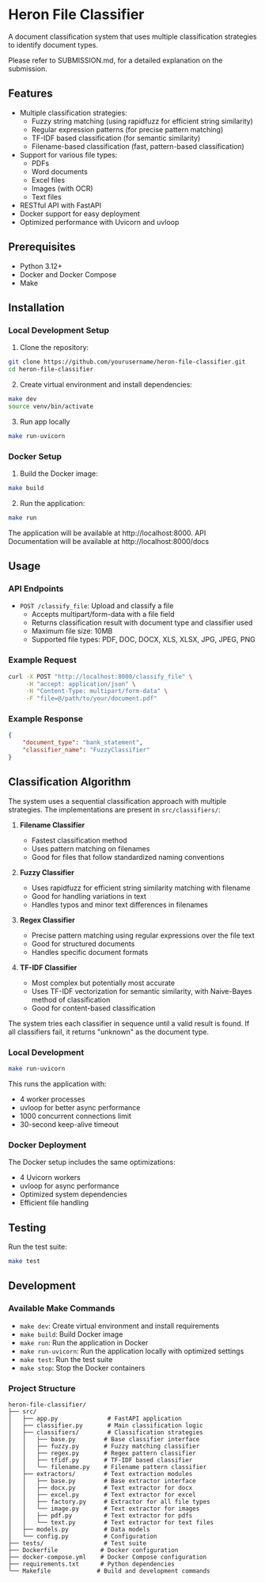 # Heron File Classifier

A document classification system that uses multiple classification strategies to identify document types.

Please refer to SUBMISSION.md, for a detailed explanation on the submission.

## Features

- Multiple classification strategies:
  - Fuzzy string matching (using rapidfuzz for efficient string similarity)
  - Regular expression patterns (for precise pattern matching)
  - TF-IDF based classification (for semantic similarity)
  - Filename-based classification (fast, pattern-based classification)
- Support for various file types:
  - PDFs
  - Word documents
  - Excel files
  - Images (with OCR)
  - Text files
- RESTful API with FastAPI
- Docker support for easy deployment
- Optimized performance with Uvicorn and uvloop

## Prerequisites

- Python 3.12+
- Docker and Docker Compose
- Make

## Installation

### Local Development Setup

1. Clone the repository:
```bash
git clone https://github.com/yourusername/heron-file-classifier.git
cd heron-file-classifier
```

2. Create virtual environment and install dependencies:
```bash
make dev
source venv/bin/activate
```

3. Run app locally
```bash
make run-uvicorn
```

### Docker Setup

1. Build the Docker image:
```bash
make build
```

2. Run the application:
```bash
make run
```

The application will be available at http://localhost:8000. API Documentation will be available at http://localhost:8000/docs

## Usage

### API Endpoints

- `POST /classify_file`: Upload and classify a file
  - Accepts multipart/form-data with a file field
  - Returns classification result with document type and classifier used
  - Maximum file size: 10MB
  - Supported file types: PDF, DOC, DOCX, XLS, XLSX, JPG, JPEG, PNG

### Example Request

```bash
curl -X POST "http://localhost:8000/classify_file" \
     -H "accept: application/json" \
     -H "Content-Type: multipart/form-data" \
     -F "file=@/path/to/your/document.pdf"
```

### Example Response

```json
{
    "document_type": "bank_statement",
    "classifier_name": "FuzzyClassifier"
}
```

## Classification Algorithm

The system uses a sequential classification approach with multiple strategies. The implementations are present in `src/classifiers/`:

1. **Filename Classifier**
   - Fastest classification method
   - Uses pattern matching on filenames
   - Good for files that follow standardized naming conventions

2. **Fuzzy Classifier**
   - Uses rapidfuzz for efficient string similarity matching with filename
   - Good for handling variations in text
   - Handles typos and minor text differences in filenames

3. **Regex Classifier**
   - Precise pattern matching using regular expressions over the file text
   - Good for structured documents
   - Handles specific document formats

4. **TF-IDF Classifier**
   - Most complex but potentially most accurate
   - Uses TF-IDF vectorization for semantic similarity, with Naive-Bayes method of classification
   - Good for content-based classification

The system tries each classifier in sequence until a valid result is found. If all classifiers fail, it returns "unknown" as the document type.

### Local Development
```bash
make run-uvicorn
```
This runs the application with:
- 4 worker processes
- uvloop for better async performance
- 1000 concurrent connections limit
- 30-second keep-alive timeout

### Docker Deployment
The Docker setup includes the same optimizations:
- 4 Uvicorn workers
- uvloop for async performance
- Optimized system dependencies
- Efficient file handling

## Testing

Run the test suite:
```bash
make test
```

## Development

### Available Make Commands

- `make dev`: Create virtual environment and install requirements
- `make build`: Build Docker image
- `make run`: Run the application in Docker
- `make run-uvicorn`: Run the application locally with optimized settings
- `make test`: Run the test suite
- `make stop`: Stop the Docker containers

### Project Structure

```
heron-file-classifier/
├── src/
│   ├── app.py              # FastAPI application
│   ├── classifier.py       # Main classification logic
│   ├── classifiers/        # Classification strategies
│   │   ├── base.py        # Base classifier interface
│   │   ├── fuzzy.py       # Fuzzy matching classifier
│   │   ├── regex.py       # Regex pattern classifier
│   │   ├── tfidf.py       # TF-IDF based classifier
│   │   └── filename.py    # Filename pattern classifier
│   ├── extractors/        # Text extraction modules
│   │   ├── base.py        # Base extractor interface
│   │   ├── docx.py        # Text extractor for docx
│   │   ├── excel.py       # Text extractor for excel
│   │   ├── factory.py     # Extractor for all file types
│   │   └── image.py       # Text extractor for images
│   │   ├── pdf.py         # Text extractor for pdfs
│   │   └── text.py        # Text extractor for text files
│   ├── models.py          # Data models
│   └── config.py          # Configuration
├── tests/                 # Test suite
├── Dockerfile            # Docker configuration
├── docker-compose.yml    # Docker Compose configuration
├── requirements.txt      # Python dependencies
└── Makefile             # Build and development commands
```
